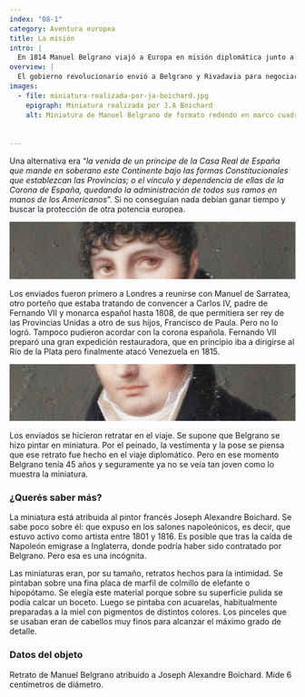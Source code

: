 ```yaml
---
index: "08-1"
category: Aventura europea
title: La misión
intro: |
  En 1814 Manuel Belgrano viajó a Europa en misión diplomática junto a Bernardino Rivadavia . Ese año Napoleón Bonaparte había sido derrotado y Fernando VII había vuelto a su trono, con apoyo de las potencias europeas. Las revoluciones americanas estaban en peligro. 
overview: |
  El gobierno revolucionario envió a Belgrano y Rivadavia para negociar con España “*la independencia política de este Continente*” o al menos “*la libertad civil de estas Provincias*”, es decir la autonomía dentro la monarquía española.
images:
  - file: miniatura-realizada-por-ja-boichard.jpg
    epigraph: Miniatura realizada por J.A Boichard
    alt: Miniatura de Manuel Belgrano de formato redondo en marco cuadrado de madera. La pintura presenta a un Belgrano de rasgos jóvenes, pelo corto ondulado y sin patillas ni bigotes. Lleva ropa de civil con saco oscuro, camisa de cuello alto y corbata anudada. El rostro del retratado está serio y de frente perfil. 


---
```



Una alternativa era “*la venida de un príncipe de la Casa Real de España que mande en soberano este Continente bajo las formas Constitucionales que establezcan las Provincias; o el vínculo y dependencia de ellas de la Corona de España, quedando la administración de todos sus ramos en manos de los Americanos*”. Si no conseguían nada debían ganar tiempo y buscar la protección de otra potencia europea.

![](./eje08-1-a.jpg)

Los enviados fueron primero a Londres a reunirse con Manuel de Sarratea, otro porteño que estaba tratando de convencer a Carlos IV, padre de Fernando VII y monarca español hasta 1808, de que permitiera ser rey de las Provincias Unidas a otro de sus hijos, Francisco de Paula. Pero no lo logró. Tampoco pudieron acordar con la corona española. Fernando VII preparó una gran expedición restauradora, que en principio iba a dirigirse al Río de la Plata pero finalmente atacó Venezuela en 1815.

![](./eje08-1-b.jpg)

Los enviados se hicieron retratar en el viaje. Se supone que Belgrano se hizo pintar en miniatura. Por el peinado, la vestimenta y la pose se piensa que ese retrato fue hecho en el viaje diplomático. Pero en ese momento Belgrano tenía 45 años y seguramente ya no se veía tan joven como lo muestra la miniatura.


### ¿Querés saber más?
La miniatura está atribuida al pintor francés Joseph Alexandre Boichard. Se sabe poco sobre él: que expuso en los salones napoleónicos, es decir, que estuvo activo como artista entre 1801 y 1816. Es posible que tras la caída de Napoleón emigrase a Inglaterra, donde podría haber sido contratado por Belgrano. Pero esa es una incógnita.

Las miniaturas eran, por su tamaño, retratos hechos para la intimidad. Se pintaban sobre una fina placa de marfil de colmillo de elefante o hipopótamo. Se elegía este material porque sobre su superficie pulida se podía calcar un boceto. Luego se pintaba con acuarelas, habitualmente preparadas a la miel con pigmentos de distintos colores. Los pinceles que se usaban eran de cabellos muy finos para alcanzar el máximo grado de detalle.

### Datos del objeto
Retrato de Manuel Belgrano atribuido a Joseph Alexandre Boichard. Mide 6 centímetros de diámetro.

